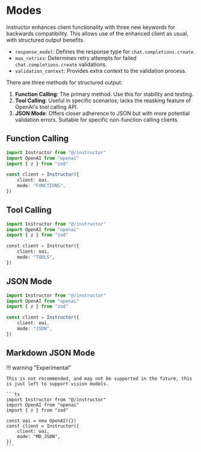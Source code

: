 # Modes 

Instructor enhances client functionality with three new keywords for backwards compatibility. This allows use of the enhanced client as usual, with structured output benefits.

- `response_model`: Defines the response type for `chat.completions.create`.
- `max_retries`: Determines retry attempts for failed `chat.completions.create` validations.
- `validation_context`: Provides extra context to the validation process.

There are three methods for structured output:

1. **Function Calling**: The primary method. Use this for stability and testing.
2. **Tool Calling**: Useful in specific scenarios; lacks the reasking feature of OpenAI's tool calling API.
3. **JSON Mode**: Offers closer adherence to JSON but with more potential validation errors. Suitable for specific non-function calling clients.

## Function Calling

```ts
import Instructor from "@/instructor"
import OpenAI from "openai"
import { z } from "zod"

const client = Instructor({
    client: oai,
    mode: "FUNCTIONS",
})
```

## Tool Calling

```python
import Instructor from "@/instructor"
import OpenAI from "openai"
import { z } from "zod"

const client = Instructor({
    client: oai,
    mode: "TOOLS",
})
```

## JSON Mode

```ts
import Instructor from "@/instructor"
import OpenAI from "openai"
import { z } from "zod"

const client = Instructor({
    client: oai,
    mode: "JSON",
})
```

## Markdown JSON Mode

!!! warning "Experimental"

    This is not recommended, and may not be supported in the future, this is just left to support vision models.

    ```ts
    import Instructor from "@/instructor"
    import OpenAI from "openai"
    import { z } from "zod"

    const oai = new OpenAI({})
    const client = Instructor({
        client: oai,
        mode: "MD_JSON",
    })
    ```
